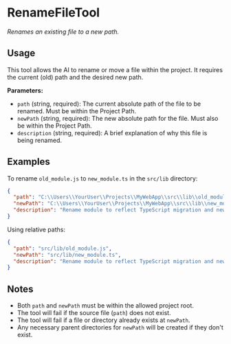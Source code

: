 ﻿# RenameFileTool

*Renames an existing file to a new path.*

## Usage

This tool allows the AI to rename or move a file within the project. It requires the current (old) path and the desired new path.

**Parameters:**
-   `path` (string, required): The current absolute path of the file to be renamed. Must be within the Project Path.
-   `newPath` (string, required): The new absolute path for the file. Must also be within the Project Path.
-   `description` (string, required): A brief explanation of why this file is being renamed.

## Examples

To rename `old_module.js` to `new_module.ts` in the `src/lib` directory:

```json
{
  "path": "C:\\Users\\YourUser\\Projects\\MyWebApp\\src\\lib\\old_module.js",
  "newPath": "C:\\Users\\YourUser\\Projects\\MyWebApp\\src\\lib\\new_module.ts",
  "description": "Rename module to reflect TypeScript migration and new functionality."
}
```

Using relative paths:

```json
{
  "path": "src/lib/old_module.js",
  "newPath": "src/lib/new_module.ts",
  "description": "Rename module to reflect TypeScript migration and new functionality."
}
```

## Notes

-   Both `path` and `newPath` must be within the allowed project root.
-   The tool will fail if the source file (`path`) does not exist.
-   The tool will fail if a file or directory already exists at `newPath`.
-   Any necessary parent directories for `newPath` will be created if they don't exist.